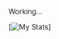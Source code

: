 Working...

[![My Stats](https://github-readme-stats.vercel.app/api?username=SnipezLmao&count_private=true)]
